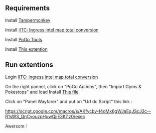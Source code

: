 ## Requirements

Install <a href="https://chrome.google.com/webstore/detail/tampermonkey/dhdgffkkebhmkfjojejmpbldmpobfkfo?hl=fr">Tampermonkey</a>


Install <a href="https://iitc.app/build/release/total-conversion-build.user.js">IITC: Ingress intel map total conversion</a>

Install <a href="https://gitlab.com/AlfonsoML/pogo-s2/raw/master/s2check.user.js">PoGo Tools</a>


Install <a href="https://github.com/ColBreakZ19/Map_pokestops/raw/main/Pannel%20de%20Controle%20Wayfarer%20(Commun).user.js">This extention</a>

## Run extentions

Login <a href="https://intel.ingress.com/intel">IITC: Ingress intel map total conversion</a>

On the right pannel, click on "PoGo Actions", then "Import Gyms & Pokestops" and load Install <a href="https://github.com/ColBreakZ19/Map_pokestops/blob/main/IITC-pogo-LyonSave.json">This file</a>

Click on "Panel Wayfarer" and put on "Url du Script" this link : 

https://script.google.com/macros/s/AKfycby-f4oMx6gWJaEqJScJ3c--R1sWS_QnCyouzpHuwQjjE3Ki1z0/exec


Awersom !
